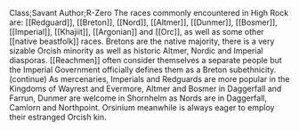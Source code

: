 Class;Savant Author;R-Zero
The races commonly encountered in High Rock are: [[Redguard]], [[Breton]], [[Nord]], [[Altmer]], [[Dunmer]], [[Bosmer]], [[Imperial]], [[Khajiit]], [[Argonian]] and [[Orc]], as well as some other [[native beastfolk]] races. Bretons are the native majority, there is a very sizable Orcish minority as well as historic Altmer, Nordic and Imperial diasporas. [[Reachmen]] often consider themselves a separate people but the Imperial Government officially defines them as a Breton subethnicity.
(continue)
As mercenaries, Imperials and Redguards are more popular in the Kingdoms of Wayrest and Evermore, Altmer and Bosmer in Daggerfall and Farrun, Dunmer are welcome in Shornhelm as Nords are in Daggerfall, Camlorn and Northpoint. Orsinium meanwhile is always eager to employ their estranged Orcish kin.